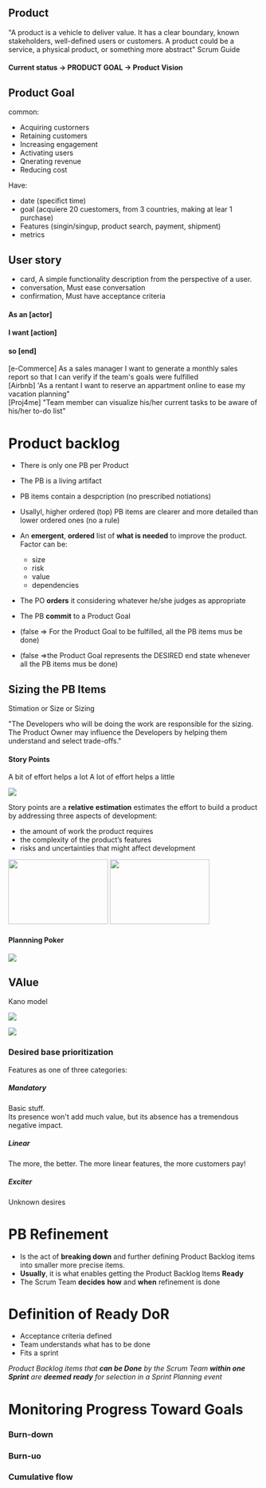 
## Product

"A product is a vehicle to deliver value.
It
has a clear boundary, known stakeholders,
well-defined users or customers. A product
could be a service, a physical product, or
something more abstract" Scrum Guide

#### Current status -> PRODUCT GOAL -> Product Vision
## Product Goal
common:
* Acquiring custorners
* Retaining customers
* Increasing engagement
* Activating users
* Qnerating revenue
* Reducing cost

Have:
- date (specifict time)
- goal (acquiere 20 cuestomers, from 3 countries, making at lear 1 purchase)
- Features (singin/singup, product search, payment, shipment)
- metrics



## User story
- card, A simple functionality description from   the perspective of a user.
- conversation, Must ease conversation
- confirmation, Must have acceptance criteria

#### As an [actor]
#### I want [action]
#### so [end]


[e-Commerce] As a sales manager I want to generate a monthly sales report so that I can verify if the team's goals were fulfilled<br>
[Airbnb] 'As a rentant I want to reserve an appartment online to ease my vacation planning" <br>
[Proj4me] "Team member can visualize his/her current tasks to
be aware of his/her to-do list"


# Product backlog
- There is only one PB per Product
- The PB is a living artifact
- PB items contain a despcription (no prescribed notiations)
- Usallyl, higher ordered (top) PB items are clearer and more detailed than lower ordered ones (no a rule)
- An **emergent**, **ordered** list of **what is needed** to improve the product. Factor can be:
  - size
  - risk
  - value
  - dependencies

- The PO **orders** it considering whatever he/she judges as appropriate
- The PB **commit** to a Product Goal
- (false => For the Product Goal to be fulfilled, all the PB items mus be done) 
- (false =>the Product Goal  represents the DESIRED end state whenever all the PB items mus be done) 

## Sizing the PB Items
Stimation or Size or Sizing


"The Developers who will be doing the work are responsible for the sizing. The Product Owner may influence the Developers by helping them understand and select trade-offs."
#### Story Points
A bit of effort helps a lot
A lot of effort helps a little

[![](https://themindstudios.com/blog/content/images/2021/06/What-exactly-are-story-points_.jpg)](https://themindstudios.com/blog/agile-story-points-vs-hours/)

Story points are a **relative** **estimation** estimates the effort to build a product by addressing three aspects of development:
* the amount of work the product requires
* the complexity of the product’s features
* risks and uncertainties that might affect development

<img height="130" src="https://mammothmemory.net/images/user/base/Maths/Algebra/Sequences/6.9f797a7.jpg" width="200"/>
<a href="https://www.linkedin.com/pulse/unraveling-fibonacci-sequence-journey-through-jean-claude-adjanohoun-ly2mc/"><img height="130" src="https://media.licdn.com/dms/image/D5612AQHIK636mrv79g/article-cover_image-shrink_423_752/0/1699523739471?e=1710979200&v=beta&t=u5pmP6aohJs8x7IAzHxeDzo1p-NJbadhw-TVjnu0QQc" width="200"/></a>


#### Plannning Poker
[![](https://www.c-sharpcorner.com/article/agile-story-point-estimation-techniques-planning-poker/Images/Capture1.JPG)](https://www.c-sharpcorner.com/article/agile-story-point-estimation-techniques-planning-poker/)


## VAlue
Kano model

[![](https://sapioresearch.com/wp-content/uploads/2021/10/survey-uploads/image.png)](https://sapioresearch.com/kano-analysis/)

[![](https://www.prodpad.com/wp-content/uploads/2023/05/Kano-categories.png.webp)](https://www.prodpad.com/glossary/kano-model/)

### Desired base prioritization
Features as one of three categories:
##### Mandatory
Basic stuff.
<br>Its presence won't add
much value, but its absence has a
tremendous negative impact.
##### Linear
The more, the better. The more
linear features, the more
customers pay!
##### Exciter
Unknown desires

# PB Refinement
- Is the act of **breaking down** and further defining Product Backlog items into smaller more precise items.
- **Usually**, it is what enables getting the Product Backlog Items **Ready**
- The Scrum Team **decides** **how** and **when** refinement is done
# Definition of Ready DoR
* Acceptance criteria defined
* Team understands what has to be done
* Fits a sprint


_Product Backlog items that **can be Done** by the Scrum Team **within one Sprint** are **deemed** **ready** for selection in a Sprint Planning event_

# Monitoring Progress Toward Goals
### Burn-down
### Burn-uo
### Cumulative flow

